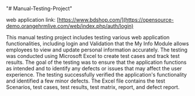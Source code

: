 "# Manual-Testing-Project"

web application link: [https://www.bdshop.com/](https://opensource-demo.orangehrmlive.com/web/index.php/auth/login)

This manual testing project includes testing various web application functionalities, including login and Validation that the My Info Module allows employees to view and update personal information accurately. 
The testing was conducted using Microsoft Excel to create test cases and track test results. 
The goal of the testing was to ensure that the application functions as intended and to identify any defects or issues that may affect the user experience.
The testing successfully verified the application's functionality and identified a few minor defects.
The Excel file contains the test Scenarios, test cases, test results, test matrix, report, and defect report.
